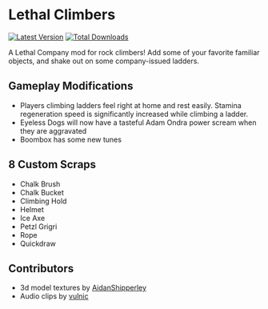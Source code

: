 # Lethal Climbers

[![Latest Version](https://img.shields.io/thunderstore/v/JaredIsCoding/LethalClimbers?logo=thunderstore&logoColor=white)](https://thunderstore.io/c/lethal-company/p/JaredIsCoding/LethalClimbers)
[![Total Downloads](https://img.shields.io/thunderstore/dt/JaredIsCoding/LethalClimbers?logo=thunderstore&logoColor=white)](https://thunderstore.io/c/lethal-company/p/JaredIsCoding/LethalClimbers)

A Lethal Company mod for rock climbers! Add some of your favorite familiar objects, and shake out on some company-issued ladders.

## Gameplay Modifications
- Players climbing ladders feel right at home and rest easily. Stamina regeneration speed is significantly increased while climbing a ladder.
- Eyeless Dogs will now have a tasteful Adam Ondra power scream when they are aggravated
- Boombox has some new tunes

## 8 Custom Scraps
- Chalk Brush
- Chalk Bucket
- Climbing Hold
- Helmet
- Ice Axe
- Petzl Grigri
- Rope
- Quickdraw

## Contributors
- 3d model textures by [AidanShipperley](https://github.com/AidanShipperley)
- Audio clips by [vulnic](https://github.com/vulnic)